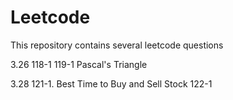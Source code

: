 # Leetcode
This repository contains several leetcode questions



 3.26    118-1 119-1    Pascal's Triangle
 
 
 
 3.28    121-1. Best Time to Buy and Sell Stock   122-1
